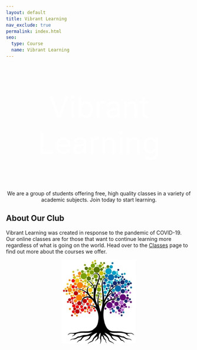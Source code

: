 ```yaml
---
layout: default
title: Vibrant Learning
nav_exclude: true
permalink: index.html
seo:
  type: Course
  name: Vibrant Learning
---
```


<style>
.banner { background-image: url(https://img.freepik.com/free-photo/beautiful-tree-middle-field-covered-with-grass-with-tree-line-background_181624-29267.jpg); }

.btn {
  border: 2px solid black;
  background-color: white;
  color: white;
  padding: 14px 28px;
  font-size: 16px;
  cursor: pointer;
}

.btn-green {
  border-color: #04AA6D;
  color: green;
}

.btn-green:hover {
  background-color: #04AA6D;
  color: white;
}

body { margin:0; }
</style>

<center>
  <div class="banner"><p style="font-size:80px; color:white">Vibrant Learning</p></div>
  <p>We are a group of students offering free, high quality classes in a variety of academic subjects. Join today to start learning.</p>
</center>


## About Our Club
Vibrant Learning was created in response to the pandemic of COVID-19. Our online classes are for those that want to continue learning more regardless of what is going on the world. Head over to the <a href="/classes/">Classes</a> page to find out more about the courses we offer.

<center>
  <img src="assets/images/vibrant-tree.jpg" style="width:200px" alt="Vibrant Learning Logo">
</center>
